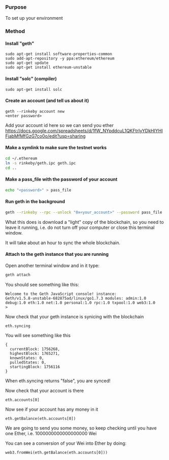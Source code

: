 ### Purpose
To set up your environment

### Method

#### Install "geth"

```
sudo apt-get install software-properties-common
sudo add-apt-repository -y ppa:ethereum/ethereum
sudo apt-get update
sudo apt-get install ethereum-unstable
```

#### Install "solc" (compiler)

```
sudo apt-get install solc
```

#### Create an account (and tell us about it)
```
geth --rinkeby account new
<enter password>
```

Add your account id here so we can send you ether
https://docs.google.com/spreadsheets/d/1fW_NYpddcuL1QKFtrIyYDkHIYHIFjabMfMfGzG7co0o/edit?usp=sharing


#### Make a symlink to make sure the testnet works

```sh
cd ~/.ethereum
ln -s rinkeby/geth.ipc geth.ipc
cd .. 
```

#### Make a pass_file with the password of your account
```sh
echo "<password>" > pass_file
```

#### Run geth in the background

```sh
geth --rinkeby --rpc --unlock "0x<your_account>" --password pass_file
```

What this does is download a "light" copy of the blockchain, so you need to leave it running, i.e. do not turn off your computer or close this terminal window. 

It will take about an hour to sync the whole blockchain.

#### Attach to the geth instance that you are running

Open another terminal window and in it type:

```sh
geth attach
```

You should see something like this:

```
Welcome to the Geth JavaScript console! instance: 
Geth/v1.5.8-unstable-682875ad/linux/go1.7.3 modules: admin:1.0 debug:1.0 eth:1.0 net:1.0 personal:1.0 rpc:1.0 txpool:1.0 web3:1.0 
>
```
Now check that your geth instance is synicing with the blockchain

```
eth.syncing
```
You will see something like this

```
{
  currentBlock: 1756268,
  highestBlock: 1765271,
  knownStates: 0,
  pulledStates: 0,
  startingBlock: 1756116
}
```

When eth.syncing returns "false", you are synced!

Now check that your account is there
```
eth.accounts[0]
```

Now see if your account has any money in it

```
eth.getBalance(eth.accounts[0])
```

We are going to send you some money, so keep checking until you have one Ether, i.e. 1000000000000000000 Wei

You can see a conversion of your Wei into Ether by doing:

```
web3.fromWei(eth.getBalance(eth.accounts[0]))
```

